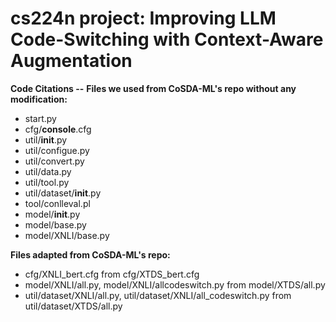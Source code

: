 # cs224n project: Improving LLM Code-Switching with Context-Aware Augmentation

**Code Citations --**
**Files we used from CoSDA-ML's repo without any modification:**
- start.py
- cfg/__console__.cfg
- util/__init__.py
- util/configue.py
- util/convert.py
- util/data.py
- util/tool.py
- util/dataset/__init__.py
- tool/conlleval.pl
- model/__init__.py
- model/base.py
- model/XNLI/base.py

**Files adapted from CoSDA-ML's repo:**
- cfg/XNLI_bert.cfg from cfg/XTDS_bert.cfg
- model/XNLI/all.py, model/XNLI/allcodeswitch.py from model/XTDS/all.py
- util/dataset/XNLI/all.py, util/dataset/XNLI/all_codeswitch.py from util/dataset/XTDS/all.py

